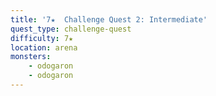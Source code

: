 ```yaml
---
title: '7★  Challenge Quest 2: Intermediate'
quest_type: challenge-quest
difficulty: 7★
location: arena
monsters:
    - odogaron
    - odogaron
---
```

